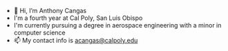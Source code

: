 - 👋 Hi, I’m Anthony Cangas
- I'm a fourth year at Cal Poly, San Luis Obispo
- I'm currently pursuing a degree in aerospace engineering with a minor in computer science
- 📫 My contact info is acangas@calpoly.edu
